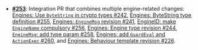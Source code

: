   -  [**#253**](https://github.com/anoma/nspec/pull/253): Integration PR that
     combines multiple engine-related changes: [Engines: Use `ByteString` in
     crypto types #242](https://github.com/anoma/nspec/pull/242), [Engines:
     ByteString type definition #255](https://github.com/anoma/nspec/pull/255),
     [Engines: `EngineMsg` revision #241](https://github.com/anoma/nspec/pull/241),
     [EngineID: make `EngineName` compulsory #256](https://github.com/anoma/nspec/pull/256), [Engines: Engine type revision #244](https://github.com/anoma/nspec/pull/244), [ `EngineMsg`: add type param #258](https://github.com/anoma/nspec/pull/258), [Engines: add `GuardEval` and `ActionExec` #260](https://github.com/anoma/nspec/pull/260), and [Engines: Behaviour template revision #226](https://github.com/anoma/nspec/pull/226).
